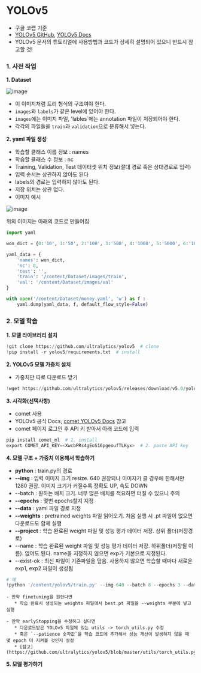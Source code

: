 # YOLOv5

* 구글 코랩 기준
* [YOLOv5 GitHub](https://github.com/ultralytics/yolov5/tree/master), [YOLOv5 Docs](https://docs.ultralytics.com/yolov5/)
* YOLOv5 문서의 튜토리얼에 사용방법과 코드가 상세히 설명되어 있으니 반드시 참고할 것!

### 1. 사전 작업
**1. Dataset**

![image](https://github.com/Woojin-02/Today-I-Learn/assets/64728336/e5fb1de9-9650-44cc-a41d-712683dd0a47)
 * 이 이미지처럼 트리 형식의 구조여야 한다.
 * `images`와 `labels`가 같은 level에 있어야 한다.
 * `images`에는 이미지 파일, 'lables`에는 annotation 파일이 저장되어야 한다.
 * 각각의 파일들을 `train`과 `validation`으로 분류해서 넣는다.

**2. yaml 파일 생성**
* 학습할 클래스 이름 정보 : names
* 학습할 클래스 수 정보 : nc
* Training, Validation, Test 데이터셋 위치 정보(절대 경로 혹은 상대경로로 입력)
* 입력 순서는 상관하지 않아도 된다
* labels의 경로는 입력하지 않아도 된다.
* 저장 위치는 상관 없다.
* 이미지 예시

![image](https://github.com/Woojin-02/Today-I-Learn/assets/64728336/3464819d-0817-44e7-ada2-b0fdd65580ba)

위의 이미지는 아래의 코드로 만들어짐
```python
import yaml

won_dict = {0:'10', 1:'50', 2:'100', 3:'500', 4:'1000', 5:'5000', 6:'10000', 7:'50000'}

yaml_data = {
    'names': won_dict,
    'nc': 8,
    'test': '',
    'train': '/content/Dataset/images/train',
    'val': '/content/Dataset/images/val'
}

with open('/content/Dataset/money.yaml', 'w') as f :
    yaml.dump(yaml_data, f, default_flow_style=False)
```


### 2. 모델 학습

**1. 모델 라이브러리 설치**
```python
!git clone https://github.com/ultralytics/yolov5  # clone
!pip install -r yolov5/requirements.txt  # install
```

**2. YOLOv5 모델 가중치 설치**
* 가중치만 따로 다운로드 받기
```python
!wget https://github.com/ultralytics/yolov5/releases/download/v5.0/yolov5s.pt
```

**3. 시각화(선택사항)**
* comet 사용
* YOLOv5 공식 Docs, [comet YOLOv5 Docs](https://www.comet.com/docs/v2/integrations/third-party-tools/yolov5/) 참고
* comet 페이지 로그인 후 API 키 받아서 아래 코드에 입력
```python
pip install comet_ml  # 1. install
export COMET_API_KEY=<XwcbPRs4gEoS16pgeoufTLKyx>  # 2. paste API key
```

**4. 모델 구조 + 가중치 이용해서 학습하기**
* **python** : train.py의 경로
* **--img** : 입력 이미지 크기 resize. 640 권장되나 이미지가 클 경우에 한해서만 1280 권장. 이미지 크기가 커질수록 정확도 UP, 속도 DOWN
* --batch : 원하는 배치 크기. 너무 많은 배치를 적요하면 터질 수 있으니 주의
* **--epochs** : 몇번 epochs할지 지정
* **--data** : yaml 파일 경로 지정
* **--weights** : pretrained weights 파일 읽어오기. 처음 실행 시 .pt 파일이 없으면 다운로드도 함께 실행
* **--project** : 학습 완료된 weight 파일 및 성능 평가 데이터 저장. 상위 폴더(저장경로)
* --name : 학습 완료된 weight 파일 및 성능 평가 데이터 저장. 하위폴더(저장될 이름). 없어도 된다. name을 지정하지 않으면 exp가 기본으로 지정된다.
* --exist-ok : 최신 파일이 기존파일을 덮음. 사용하지 않으면 학습할 때마다 새로운 exp1, exp2 파일이 생성됨

```python
# 예
!python '/content/yolov5/train.py' --img 640 --batch 8 --epochs 3 --data '/content/Dataset/money.yaml' --weights yolov5s.pt --project '/content/Dataset' -- names 'trained_detect' --exist-ok
```

```
- 만약 finetuning을 원한다면
   * 학습 완료시 생성되는 weights 파일에서 best.pt 파일을 --weights 부분에 넣고 실행

- 만약 earlyStopping을 수정하고 싶다면
   * 다운로드받은 YOLOv5 파일에 있는 utils -> torch_utils.py 수정
   * 혹은 `--patience 숫자값`을 학습 코드에 추가해서 성능 개선이 발생하지 않을 때 몇 epoch 더 지켜볼 것인지 설정
   * [참고](https://github.com/ultralytics/yolov5/blob/master/utils/torch_utils.py)
```

**5. 모델 평가하기**

